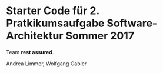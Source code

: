 # Starter Code für 2. Pratkikumsaufgabe Software-Architektur Sommer 2017

Team **rest assured**.

Andrea Limmer, Wolfgang Gabler 
